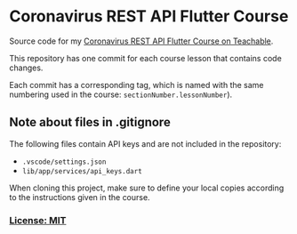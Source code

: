 # Coronavirus REST API Flutter Course

Source code for my [Coronavirus REST API Flutter Course on Teachable](https://courses.codewithandrea.com/p/flutter-rest-api-course-build-a-coronavirus-tracking-app).

This repository has one commit for each course lesson that contains code changes.

Each commit has a corresponding tag, which is named with the same numbering used in the course: `sectionNumber.lessonNumber`).

## Note about files in .gitignore

The following files contain API keys and are not included in the repository:

- `.vscode/settings.json`
- `lib/app/services/api_keys.dart`

When cloning this project, make sure to define your local copies according to the instructions given in the course.

### [License: MIT](LICENSE.md)  